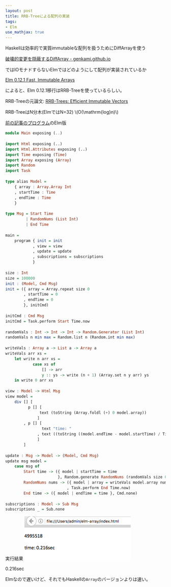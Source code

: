 ```yaml
---
layout: post
title: RRB-Treeによる配列の実装
tags:
- Elm
use_mathjax: true
---
```


Haskellは効率的で実質immutableな配列を扱うためにDiffArrayを使う

[破壊的変更を隠蔽するDiffArray - genkami.github.io](/2017/06/17/haskell-diffarray.html)

ではIOモナドすらないElmではどのようにして配列が実装されているか

[Elm 0.12.1 Fast, Immutable Arrays](http://elm-lang.org/blog/announce/0.12.1)

によると、Elm 0.12.1移行はRRB-Treeを使っているらしい。

RRB-Treeの元論文: [RRB-Trees: Efficient Immutable Vectors](https://infoscience.epfl.ch/record/169879/files/RMTrees.pdf)

RRB-TreeはN分木(ElmではN=32) \\(O(\mathrm{log}n)\\)


[前の記事のプログラム](/2017/06/17/haskell-diffarray.html)のElm版

``` haskell
module Main exposing (..)

import Html exposing (..)
import Html.Attributes exposing (..)
import Time exposing (Time)
import Array exposing (Array)
import Random
import Task

type alias Model =
    { array : Array.Array Int
    , startTime : Time
    , endTime : Time
    }

type Msg = Start Time
         | RandomNums (List Int)
         | End Time

main =
    program { init = init
            , view = view
            , update = update
            , subscriptions = subscriptions
            }

size : Int
size = 100000
init : (Model, Cmd Msg)
init = ({ array = Array.repeat size 0
        , startTime = 0
        , endTime = 0
        }, initCmd)

initCmd : Cmd Msg
initCmd = Task.perform Start Time.now

randomVals : Int -> Int -> Int -> Random.Generator (List Int)
randomVals n min max = Random.list n (Random.int min max)

writeVals : Array a -> List a -> Array a
writeVals arr xs =
    let write n arr xs =
            case xs of
                [] -> arr
                y :: ys -> write (n + 1) (Array.set n y arr) ys
    in write 0 arr xs

view : Model -> Html Msg
view model =
    div [] [
          p [] [
               text (toString (Array.foldl (+) 0 model.array))
              ]
        , p [] [
                text "time: "
              , text ((toString ((model.endTime - model.startTime) / Time.second)) ++ "sec")
              ]
        ]

update : Msg -> Model -> (Model, Cmd Msg)
update msg model =
    case msg of
        Start time -> ({ model | startTime = time
                       }, Random.generate RandomNums (randomVals size 0 100))
        RandomNums nums -> ({ model | array = writeVals model.array nums }
                           , Task.perform End Time.now)
        End time -> ({ model | endTime = time }, Cmd.none)

subscriptions : Model -> Sub Msg
subscriptions _ = Sub.none
```

実行結果
![実行結果](/img/post/2017-06-17-elm-array-result.png)

0.216sec

Elmなので遅いけど、それでもHaskellの`Array`のバージョンよりは速い。
